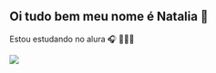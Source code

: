 ## Oi tudo bem meu nome é Natalia 🌉 ##
Estou estudando no alura 🎧
🐬🪻🌌









![](https://media.tenor.com/LslZDAlFd7MAAAAC/rocksideroad-snowball.gif)

